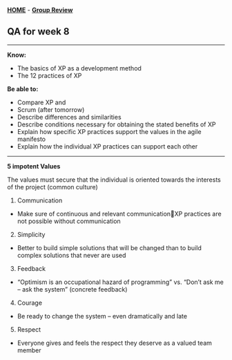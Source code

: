 [**HOME**]() - [**Group Review**](groupreview.md)



## QA for week 8


___



**Know:**
* The basics of XP as a development method
* The 12 practices of XP

**Be able to:**
* Compare XP and
* Scrum (after tomorrow)
* Describe differences and similarities
* Describe conditions necessary for obtaining the stated benefits of XP
* Explain how specific XP practices support the values in the agile manifesto
* Explain how the individual XP practices can support each other


___

**5 impotent Values**

The values must secure that the individual is oriented towards the interests of the project (common culture)

1. Communication
  * Make sure of continuous and relevant communicationXP practices are not possible without communication
2. Simplicity
  * Better to build simple solutions that will be changed than to build complex solutions that never are used
3. Feedback
  * “Optimism is an occupational hazard of programming” vs. “Don’t ask me – ask the system” (concrete feedback)
4. Courage
  * Be ready to change the system – even dramatically and late
5. Respect
  * Everyone gives and feels the respect they deserve as a valued team member
